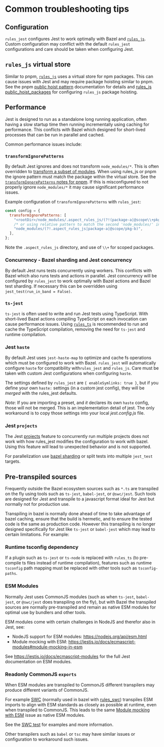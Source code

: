 # Common troubleshooting tips

## Configuration

`rules_jest` configures Jest to work optimally with Bazel and [`rules_js`](https://github.com/aspect-build/rules_js). Custom configuration may conflict with the default `rules_jest` configurations and care should be taken when configuring Jest.

## `rules_js` virtual store

Similar to pnpm, [`rules_js`](https://github.com/aspect-build/rules_js) uses a virtual store for npm packages. This can cause issues with Jest and may require package hoisting similar to pnpm. See the pnpm [public hoist pattern](https://pnpm.io/npmrc#public-hoist-pattern) documentation for details and [rules_js public_hoist_packages](https://docs.aspect.build/rules/aspect_rules_js/docs/npm_translate_lock#public_hoist_packages) for configuring `rules_js` package hoisting.

## Performance

Jest is designed to run as a standalone long running application, often having a slow startup time then running incrementally using caching for performance. This conflicts with Bazel which designed for short-lived processes that can be run in parallel and cached.

Common performance issues include:

### `transformIgnorePatterns`

By default Jest ignores and does not transform `node_modules/*`. This is often overridden to [transform a subset of modules](https://jestjs.io/docs/configuration#transformignorepatterns-arraystring). When using rules_js or pnpm the ignore pattern must match the package within the virtual store. See the [`transformIgnorePatterns` notes for pnpm](https://jestjs.io/docs/configuration#transformignorepatterns-arraystring). If this is misconfigured to not properly ignore `node_modules/*` it may cause significant performance issues.

Example configuration of `transformIgnorePatterns` with `rules_jest`:

```javascript
const config = {
  transformIgnorePatterns: [
    "<rootDir>/node_modules/.aspect_rules_js/(?!(package-a|@scope\\+pkg-b)@)",
    /* or using relative pattern to match the second 'node_modules/' in 'node_modules/.aspect_rules_js/@scope+pkg-b@x.x.x/node_modules/@scope/pkg-b/' */
    "node_modules/(?!.aspect_rules_js|package-a|@scope/pkg-b)",
  ],
};
```

Note the `.aspect_rules_js` directory, and use of `\\+` for scoped packages.

### Concurrency - Bazel sharding and Jest concurrency

By default Jest runs tests concurrently using workers. This conflicts with Bazel which also runs tests and actions in parallel. Jest concurrency will be configured by `rules_jest` to work optimally with Bazel actions and Bazel test sharding. If necessary this can be overridden using `jest_test(run_in_band = False)`.

### `ts-jest`

`ts-jest` is often used to write and run Jest tests using TypeScript. With short-lived Bazel actions compiling TypeScript on each invocation can cause performance issues. Using [`rules_ts`](https://github.com/aspect-build/rules_ts) is recommended to run and cache the TypeScript compilation, removing the need for `ts-jest` and runtime compilation.

### Jest `haste`

By default Jest uses `jest-haste-map` to optimize and cache fs operations which must be configured to work with Bazel. `rules_jest` will automatically configure `haste` for compatibility with`rules_jest` and `rules_js`. Care must be taken with custom Jest configurations when configuring `haste`.

The settings defined by `rules_jest` are `{ enableSymlinks: true }`, but if you define your own `haste:` settings (in a custom jest config), they will be _merged_ with the rules_jest defaults.

_Note_: If you are importing a preset, and _it_ declares its own `haste` config, those will not be merged. This is an implementation detail of jest. The only workaround is to copy those settings into your local *jest.config.js* file.

### Jest `projects`

The Jest [projects](https://jestjs.io/docs/next/configuration#projects-arraystring--projectconfig) feature to concurrently run multiple projects does not work with how rules_jest modifies the configuration to work with bazel. Using this feature will lead to unexpected behavior and is not supported.

For parallelization use [bazel sharding](https://docs.bazel.build/versions/main/test-encyclopedia.html#test-sharding) or split tests into multiple `jest_test` targets.

## Pre-transpiled sources

Frequently outside the Bazel ecosystem sources such as `*.ts` are transpiled on the fly using tools such as `ts-jest`, `babel-jest`, or `@swc/jest`. Such tools are designed for Jest and transpile to a javascript format ideal for Jest but normally not for production use.

Transpiling in bazel is normally done ahead of time to take advantage of bazel caching, ensure that the build is hermetic, and to ensure the tested code is the same as production code. However this transpiling is no longer designed specifically for Jest like `ts-jest` or `babel-jest` which may lead to certain limitations. For example:

### Runtime tsconfig dependency

If a plugin such as `ts-jest` or `ts-node` is replaced with `rules_ts` (to pre-compile ts files instead of runtime compilation), features such as runtime `tsconfig` path mapping must be replaced with other tools such as `tsconfig-paths`.

### ESM Modules

Normally Jest uses CommonJS modules (such as when `ts-jest`, `babel-jest`, or `@swc/jest` does transpiling on the fly), but with Bazel the transpiled sources are normally pre-transpiled and remain as native ESM modules for optimal use by bundlers and other tools.

ESM modules come with certain challenges in NodeJS and therefor also in Jest, see:

- NodeJS support for ESM modules: https://nodejs.org/api/esm.html
- Module mocking with ESM: https://jestjs.io/docs/ecmascript-modules#module-mocking-in-esm

See https://jestjs.io/docs/ecmascript-modules for the full Jest documentation on ESM modules.

### Readonly CommonJS `exports`

When ESM modules are transpiled to CommonJS different transpilers may produce different variants of CommonJS.

For example [SWC](https://swc.rs/) (normally used in bazel with [rules_swc](https://github.com/aspect-build/rules_swc)) transpiles ESM imports to align with ESM standards as closely as possible at runtime, even when transpiled to CommonJS. This leads to the same [Module mocking with ESM](https://jestjs.io/docs/ecmascript-modules#module-mocking-in-esm) issue as native ESM modules.

See the [SWC test](e2e/swc/README.md) for examples and more information.

Other transpilers such as `babel` or `tsc` may have similar issues or configuration to workaround such issues.
